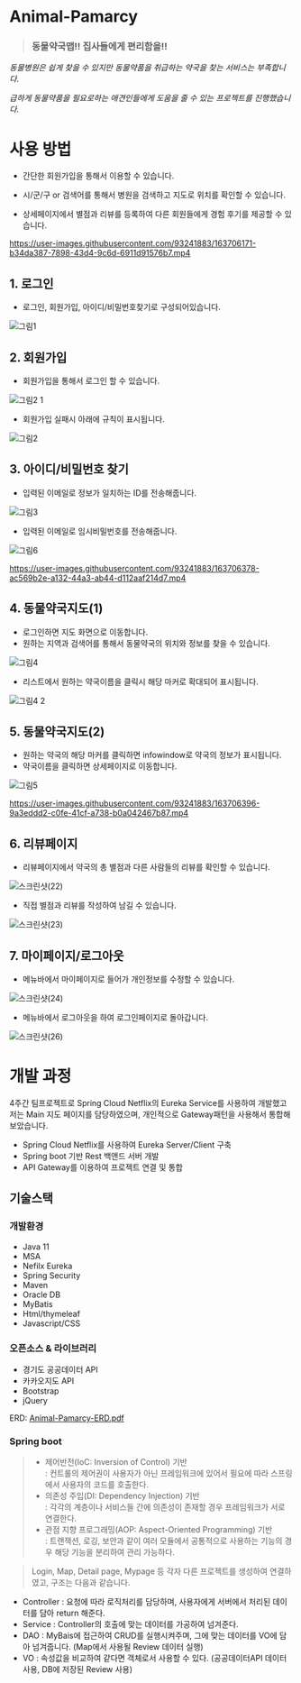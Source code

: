 

# Animal-Pamarcy	
> ### 동물약국맵!! 집사들에게 편리함을!!

*동물병원은 쉽게 찾을 수 있지만 동물약품을 취급하는 약국을 찾는 서비스는 부족합니다.*

*급하게 동물약품을 필요로하는 애견인들에게 도움을 줄 수 있는 프로젝트를 진행했습니다.*



# 사용 방법	

- 간단한 회원가입을 통해서 이용할 수 있습니다.	

- 시/군/구 or 검색어를 통해서 병원을 검색하고 지도로 위치를 확인할 수 있습니다.	

- 상세페이지에서 별점과 리뷰를 등록하여 다른 회원들에게 경험 후기를 제공할 수 있습니다.

https://user-images.githubusercontent.com/93241883/163706171-b34da387-7898-43d4-9c6d-6911d91576b7.mp4


## 1. 로그인	


- 로그인, 회원가입, 아이디/비밀번호찾기로 구성되어있습니다.

![그림1](https://user-images.githubusercontent.com/93241883/156877807-556d4dff-d77f-4d19-931d-800b6d8e4082.png)

## 2. 회원가입
- 회원가입을 통해서 로그인 할 수 있습니다.

![그림2 1](https://user-images.githubusercontent.com/93241883/156996619-cf948dbd-0c20-4987-989f-6b48819598be.png)

- 회원가입 실패시 아래에 규칙이 표시됩니다.

![그림2](https://user-images.githubusercontent.com/93241883/156877809-feac196d-3b44-42f3-93c3-17444de4015a.png)

## 3. 아이디/비밀번호 찾기
- 입력된 이메일로 정보가 일치하는 ID를 전송해줍니다.

![그림3](https://user-images.githubusercontent.com/93241883/156877810-91d0e202-70e8-4889-aa9d-b4e6c79c1a81.png)

- 입력된 이메일로 임시비밀번호를 전송해줍니다.

![그림6](https://user-images.githubusercontent.com/93241883/156998249-6deb467f-7706-4b66-ac36-19d79700740b.png)


https://user-images.githubusercontent.com/93241883/163706378-ac569b2e-a132-44a3-ab44-d112aaf214d7.mp4

## 4. 동물약국지도(1)
- 로그인하면 지도 화면으로 이동합니다.
- 원하는 지역과 검색어를 통해서 동물약국의 위치와 정보를 찾을 수 있습니다.

![그림4](https://user-images.githubusercontent.com/93241883/156877812-cad94eb3-9c49-4c38-b288-c0415ba768dc.png)

- 리스트에서 원하는 약국이름을 클릭시 해당 마커로 확대되어 표시됩니다.

![그림4 2](https://user-images.githubusercontent.com/93241883/156997258-78e102f6-23d0-4aea-a9f8-c0fd55eda2e1.png)


## 5. 동물약국지도(2)	
- 원하는 약국의 해당 마커를 클릭하면 infowindow로 약국의 정보가 표시됩니다.
- 약국이름을 클릭하면 상세페이지로 이동합니다.

![그림5](https://user-images.githubusercontent.com/93241883/156877815-1c6eced6-aba4-4e99-8239-33f1d4c4f72d.png)


https://user-images.githubusercontent.com/93241883/163706396-9a3eddd2-c0fe-41cf-a738-b0a042467b87.mp4

## 6. 리뷰페이지
- 리뷰페이지에서 약국의 총 별점과 다른 사람들의 리뷰를 확인할 수 있습니다.

![스크린샷(22)](https://user-images.githubusercontent.com/93241883/163706645-f6e4524f-2bc5-45ff-b19b-7f4781dae091.png)

- 직접 별점과 리뷰를 작성하여 남길 수 있습니다.

![스크린샷(23)](https://user-images.githubusercontent.com/93241883/163706716-dfe1ee8f-ca60-4be9-9e25-b69fdc25799e.png)

## 7. 마이페이지/로그아웃
- 메뉴바에서 마이페이지로 들어가 개인정보를 수정할 수 있습니다.

![스크린샷(24)](https://user-images.githubusercontent.com/93241883/163706825-e594ac2b-701a-47f9-abe1-13e4ff4c7fae.png)

- 메뉴바에서 로그아웃을 하여 로그인페이지로 돌아갑니다.

![스크린샷(26)](https://user-images.githubusercontent.com/93241883/163706835-59d569bb-7c4b-4ef7-9d7d-124c08327140.png)


# 개발 과정
 
4주간 팀프로젝트로 Spring Cloud Netflix의 Eureka Service를 사용하여 개발했고 
저는 Main 지도 페이지를 담당하였으며, 개인적으로 Gateway패턴을 사용해서 통합해보았습니다.  

- Spring Cloud Netflix를 사용하여 Eureka Server/Client 구축
- Spring boot 기반 Rest 백앤드 서버 개발
- API Gateway를 이용하여 프로젝트 연결 및 통합  

## 기술스택
### 개발환경

- Java 11            
- MSA                
- Nefilx Eureka      
- Spring Security   
- Maven
- Oracle DB
- MyBatis
- Html/thymeleaf
- Javascript/CSS  

### 오픈소스 & 라이브러리

- 경기도 공공데이터 API
- 카카오지도 API
- Bootstrap
- jQuery


ERD: [Animal-Pamarcy-ERD.pdf](https://github.com/Cold8rew/Animal-Pamarcy/files/8519000/Animal-Pamarcy-ERD.pdf)  

### Spring boot

> - 제어반전(IoC: Inversion of Control) 기반  
> : 컨트롤의 제어권이 사용자가 아닌 프레임워크에 있어서 필요에 따라 스프링에서 사용자의 코드를 호출한다.  
> - 의존성 주입(DI: Dependency Injection) 기반  
> : 각각의 계층이나 서비스들 간에 의존성이 존재할 경우 프레임워크가 서로 연결한다.  
> - 관점 지향 프로그래밍(AOP: Aspect-Oriented Programming) 기반  
> : 트랜잭션, 로깅, 보안과 같이 여러 모듈에서 공통적으로 사용하는 기능의 경우 해당 기능을 분리하여 관리 가능하다.  

> Login, Map, Detail page, Mypage 등 각자 다른 프로젝트를 생성하여 연결하였고, 구조는 다음과 같습니다.
- Controller : 요청에 따라 로직처리를 담당하며, 사용자에게 서버에서 처리된 데이터를 담아 return 해준다.
- Service : Controller의 호출에 맞는 데이터를 가공하여 넘겨준다.
- DAO : MyBais에 접근하여 CRUD를 실행시켜주며, 그에 맞는 데이터를 VO에 담아 넘겨줍니다. (Map에서 사용될 Review 데이터 실행)
- VO : 속성값을 비교하여 같다면 객체로서 사용할 수 있다. (공공데이터API 데이터 사용, DB에 저장된 Review 사용)


















